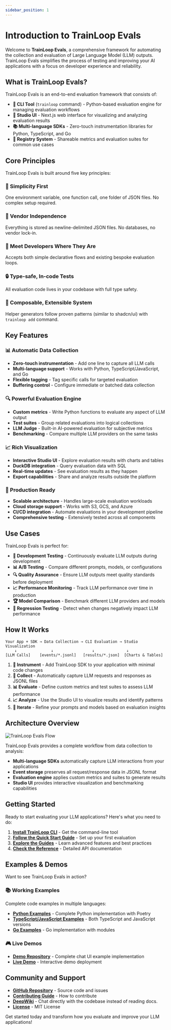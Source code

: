 ```yaml
---
sidebar_position: 1
---
```


# Introduction to TrainLoop Evals

Welcome to **TrainLoop Evals**, a comprehensive framework for automating the collection and evaluation of Large Language Model (LLM) outputs. TrainLoop Evals simplifies the process of testing and improving your AI applications with a focus on developer experience and reliability.

## What is TrainLoop Evals?

TrainLoop Evals is an end-to-end evaluation framework that consists of:

- **🤖 CLI Tool** (`trainloop` command) - Python-based evaluation engine for managing evaluation workflows
- **🎨 Studio UI** - Next.js web interface for visualizing and analyzing evaluation results
- **📚 Multi-language SDKs** - Zero-touch instrumentation libraries for Python, TypeScript, and Go
- **🔧 Registry System** - Shareable metrics and evaluation suites for common use cases

## Core Principles

TrainLoop Evals is built around five key principles:

### 🎯 Simplicity First
One environment variable, one function call, one folder of JSON files. No complex setup required.

### 🔄 Vendor Independence
Everything is stored as newline-delimited JSON files. No databases, no vendor lock-in.

### 👥 Meet Developers Where They Are
Accepts both simple declarative flows and existing bespoke evaluation loops.

### 🔒 Type-safe, In-code Tests
All evaluation code lives in your codebase with full type safety.

### 🧩 Composable, Extensible System
Helper generators follow proven patterns (similar to shadcn/ui) with `trainloop add` command.

## Key Features

### 📊 Automatic Data Collection
- **Zero-touch instrumentation** - Add one line to capture all LLM calls
- **Multi-language support** - Works with Python, TypeScript/JavaScript, and Go
- **Flexible tagging** - Tag specific calls for targeted evaluation
- **Buffering control** - Configure immediate or batched data collection

### 🔍 Powerful Evaluation Engine
- **Custom metrics** - Write Python functions to evaluate any aspect of LLM output
- **Test suites** - Group related evaluations into logical collections
- **LLM Judge** - Built-in AI-powered evaluation for subjective metrics
- **Benchmarking** - Compare multiple LLM providers on the same tasks

### 📈 Rich Visualization
- **Interactive Studio UI** - Explore evaluation results with charts and tables
- **DuckDB integration** - Query evaluation data with SQL
- **Real-time updates** - See evaluation results as they happen
- **Export capabilities** - Share and analyze results outside the platform

### 🚀 Production Ready
- **Scalable architecture** - Handles large-scale evaluation workloads
- **Cloud storage support** - Works with S3, GCS, and Azure
- **CI/CD integration** - Automate evaluations in your development pipeline
- **Comprehensive testing** - Extensively tested across all components

## Use Cases

TrainLoop Evals is perfect for:

- **🔧 Development Testing** - Continuously evaluate LLM outputs during development
- **📊 A/B Testing** - Compare different prompts, models, or configurations
- **🔍 Quality Assurance** - Ensure LLM outputs meet quality standards before deployment
- **📈 Performance Monitoring** - Track LLM performance over time in production
- **🏆 Model Comparison** - Benchmark different LLM providers and models
- **🎯 Regression Testing** - Detect when changes negatively impact LLM performance

## How It Works

```
Your App + SDK → Data Collection → CLI Evaluation → Studio Visualization
    ↓               ↓                 ↓              ↓
[LLM Calls]    [events/*.jsonl]   [results/*.json]  [Charts & Tables]
```

1. **🔧 Instrument** - Add TrainLoop SDK to your application with minimal code changes
2. **📝 Collect** - Automatically capture LLM requests and responses as JSONL files
3. **📊 Evaluate** - Define custom metrics and test suites to assess LLM performance
4. **📈 Analyze** - Use the Studio UI to visualize results and identify patterns
5. **🔄 Iterate** - Refine your prompts and models based on evaluation insights

## Architecture Overview

![TrainLoop Evals Flow](/trainloop-evals-flow.png)

TrainLoop Evals provides a complete workflow from data collection to analysis:

- **Multi-language SDKs** automatically capture LLM interactions from your applications
- **Event storage** preserves all request/response data in JSONL format
- **Evaluation engine** applies custom metrics and suites to generate results
- **Studio UI** provides interactive visualization and benchmarking capabilities

## Getting Started

Ready to start evaluating your LLM applications? Here's what you need to do:

1. **[Install TrainLoop CLI](./getting-started/installation.md)** - Get the command-line tool
2. **[Follow the Quick Start Guide](./getting-started/quick-start.md)** - Set up your first evaluation
3. **[Explore the Guides](./guides/)** - Learn advanced features and best practices
4. **[Check the Reference](./reference/)** - Detailed API documentation

## Examples & Demos

Want to see TrainLoop Evals in action?

### 📚 Working Examples

Complete code examples in multiple languages:

- **[Python Examples](./examples/python/getting-started.md)** - Complete Python implementation with Poetry
- **[TypeScript/JavaScript Examples](./examples/typescript/getting-started.md)** - Both TypeScript and JavaScript versions
- **[Go Examples](./examples/go/getting-started.md)** - Go implementation with modules

### 🎮 Live Demos

- **[Demo Repository](https://github.com/trainloop/chat-ui-demo)** - Complete chat UI example implementation
- **[Live Demo](https://evals.trainloop.ai)** - Interactive demo deployment

## Community and Support

- **[GitHub Repository](https://github.com/trainloop/evals)** - Source code and issues
- **[Contributing Guide](https://github.com/trainloop/evals/blob/main/CONTRIBUTING.md)** - How to contribute
- **[DeepWiki](https://deepwiki.com/TrainLoop/evals)** - Chat directly with the codebase instead of reading docs.
- **[License](https://github.com/trainloop/evals/blob/main/LICENSE)** - MIT License

Get started today and transform how you evaluate and improve your LLM applications!
